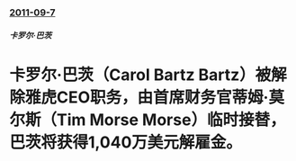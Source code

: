 ### [2011-09-7](/news/2011/09/7/index.md)

##### 卡罗尔·巴茨
#  卡罗尔·巴茨（Carol Bartz Bartz）被解除雅虎CEO职务，由首席财务官蒂姆·莫尔斯（Tim Morse Morse）临时接替，巴茨将获得1,040万美元解雇金。




